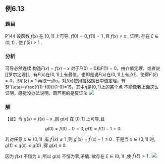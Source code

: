 ## 例6.13
### 题目
P144 设函数 $f( x)$ 在 $\lbrack {0,1}\rbrack$ 上可导, $f( 0) = 0, f( 1) = 1$ ,且 $f( x) \neq x$ , 证明: 存在 $\xi \in ( {0,1})$ . 使 ${f}^{\prime }( \xi ) > 1$ .
### 分析
可导必然连续
构造$F(x)=f(x)-x$
对于$F(0)=0$和$F(1)=0$，由介值定理，或者说[[罗尔定理]]，有$F(x)$在$(0,1)$上有最值，也即是说$F(x)$在$(0,1)$上有点$\xi$，使得$F'(\xi)=0$，即$f'(\xi)=1$
再取一点$\eta$，对$f(x)$使用拉格朗日中值定理，有$f'(\eta)=\frac{f(1)-f(0)}{1-0}=1$，其中$\eta$是$(0,1)$上的某个点
不能像我上面这么证明，感觉没办法说明，葫芦用的是反证法
![](https://img.hwenyi.live/202410080114146.webp)
### 解
【证】令 $g( x) = f( x) - x$ ,则 $g( x)$ 在 $\lbrack {0,1}\rbrack$ 上可导,且

$$
g( 0) = f( 0) - 0 = 0, g( 1) = f( 1) - 1 = 0.
$$

若对任意 $x \in ( {0,1})$ ,有 ${f}^{\prime }( x) \leq 1$ ,则 ${g}^{\prime }( x) = {f}^{\prime }( x) - 1 \leq 0$ . 于是当 $x \in ( {0,1})$ 时, $g( 1) \leq g( x) \leq g( 0)$ ,得 $g( x) \equiv 0.$

因为 $f( x)$ 不恒为 $x$ ,所以 $g( x)$ 不恒为零,矛盾. 故存在 $\xi \in ( {0,1})$ ,使 ${f}^{\prime }( \xi ) > 1$ .
![](https://img.hwenyi.live/202410080105486.webp)
